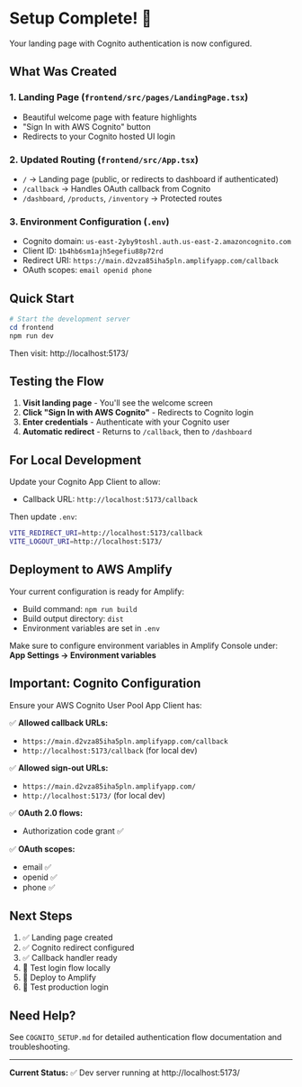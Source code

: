 # Setup Complete! 🎉

Your landing page with Cognito authentication is now configured.

## What Was Created

### 1. **Landing Page** (`frontend/src/pages/LandingPage.tsx`)
   - Beautiful welcome page with feature highlights
   - "Sign In with AWS Cognito" button
   - Redirects to your Cognito hosted UI login

### 2. **Updated Routing** (`frontend/src/App.tsx`)
   - `/` → Landing page (public, or redirects to dashboard if authenticated)
   - `/callback` → Handles OAuth callback from Cognito
   - `/dashboard`, `/products`, `/inventory` → Protected routes

### 3. **Environment Configuration** (`.env`)
   - Cognito domain: `us-east-2yby9toshl.auth.us-east-2.amazoncognito.com`
   - Client ID: `1b4hb6sm1ajh5egefiu88p72rd`
   - Redirect URI: `https://main.d2vza85iha5pln.amplifyapp.com/callback`
   - OAuth scopes: `email openid phone`

## Quick Start

```powershell
# Start the development server
cd frontend
npm run dev
```

Then visit: http://localhost:5173/

## Testing the Flow

1. **Visit landing page** - You'll see the welcome screen
2. **Click "Sign In with AWS Cognito"** - Redirects to Cognito login
3. **Enter credentials** - Authenticate with your Cognito user
4. **Automatic redirect** - Returns to `/callback`, then to `/dashboard`

## For Local Development

Update your Cognito App Client to allow:
- Callback URL: `http://localhost:5173/callback`

Then update `.env`:
```bash
VITE_REDIRECT_URI=http://localhost:5173/callback
VITE_LOGOUT_URI=http://localhost:5173/
```

## Deployment to AWS Amplify

Your current configuration is ready for Amplify:
- Build command: `npm run build`
- Build output directory: `dist`
- Environment variables are set in `.env`

Make sure to configure environment variables in Amplify Console under:
**App Settings → Environment variables**

## Important: Cognito Configuration

Ensure your AWS Cognito User Pool App Client has:

✅ **Allowed callback URLs:**
- `https://main.d2vza85iha5pln.amplifyapp.com/callback`
- `http://localhost:5173/callback` (for local dev)

✅ **Allowed sign-out URLs:**
- `https://main.d2vza85iha5pln.amplifyapp.com/`
- `http://localhost:5173/` (for local dev)

✅ **OAuth 2.0 flows:**
- Authorization code grant ✅

✅ **OAuth scopes:**
- email ✅
- openid ✅
- phone ✅

## Next Steps

1. ✅ Landing page created
2. ✅ Cognito redirect configured
3. ✅ Callback handler ready
4. 🔲 Test login flow locally
5. 🔲 Deploy to Amplify
6. 🔲 Test production login

## Need Help?

See `COGNITO_SETUP.md` for detailed authentication flow documentation and troubleshooting.

---

**Current Status:** ✅ Dev server running at http://localhost:5173/
